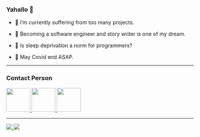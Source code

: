 ### Yahallo 👋

<!--
**NRZero1/NRZero1** is a ✨ _special_ ✨ repository because its `README.md` (this file) appears on your GitHub profile.

Here are some ideas to get you started:-->

- 🔭 I’m currently suffering from too many projects.

- 🌱 Becoming a software engineer and story writer is one of my dream.

- 🤔 Is sleep deprivation a norm for programmers?

- 🙏 May Covid end ASAP.
<!--- 🤔 I’m looking for help with my sleep deprivation because of my projects.-->
<!--- 📫 You can contact me by email: ronaldo.pangestu1@gmail.com or from my LinkedIn profile.-->
<!--- ⚡ Fun fact: my prefered nickname is NRZero, but GitHub won't permit me, so i add the number 1 (one) just for formality-->

<!--- 👯 I’m looking to collaborate on ...-->
<!--- 💬 Ask me about ...-->

<hr>
<h3>Contact Person</h3>

<div>
 <a href="mailto:ronaldo.pangestu1@gmail.com">
  <img src="https://img.icons8.com/fluent/2x/secured-letter.png" width="64" height="64">
 </a>
 
 <a href="https://www.linkedin.com/in/daniel-ronaldo-pangestu/">
  <img src="https://img.icons8.com/fluent/2x/linkedin.png" width="64" height="64">
 </a>
 
 <a href="https://discordapp.com/users/312428560155672588">
  <img src="https://www.freepnglogos.com/uploads/discord-logo-png/concours-discord-cartes-voeux-fortnite-france-6.png" width="64" height="64">
 </a>
</div>

<hr>

<div>
 <a href="https://github.com/NRZero1/NRZero1">
  <img src="https://github-readme-stats.vercel.app/api?username=NRZero1&count_private=true&show_icons=true&theme=great-gatsby">
 </a>

 <a hre="https://github.com/NRZero1/NRZero1">
  <img src="https://github-readme-stats.vercel.app/api/top-langs/?username=NRZero1&layout=compact&theme=midnight-purple&langs_count=8&count_private=true&hide=shaderlab,hlsl,glsl,rich text format, html">
 </a>
</div>
